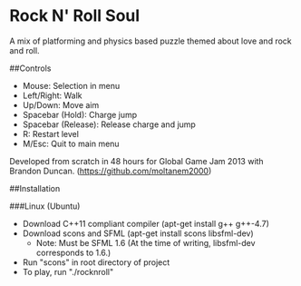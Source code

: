 Rock N' Roll Soul
=================

A mix of platforming and physics based puzzle themed about love and rock and roll.

##Controls

* Mouse: Selection in menu
* Left/Right: Walk
* Up/Down: Move aim
* Spacebar (Hold): Charge jump
* Spacebar (Release): Release charge and jump
* R: Restart level
* M/Esc: Quit to main menu

Developed from scratch in 48 hours for Global Game Jam 2013 with Brandon Duncan. (https://github.com/moltanem2000)

##Installation

###Linux (Ubuntu)

* Download C++11 compliant compiler (apt-get install g++ g++-4.7)
* Download scons and SFML (apt-get install scons libsfml-dev)
  * Note: Must be SFML 1.6 (At the time of writing, libsfml-dev corresponds to 1.6.)
* Run "scons" in root directory of project
* To play, run "./rocknroll"
